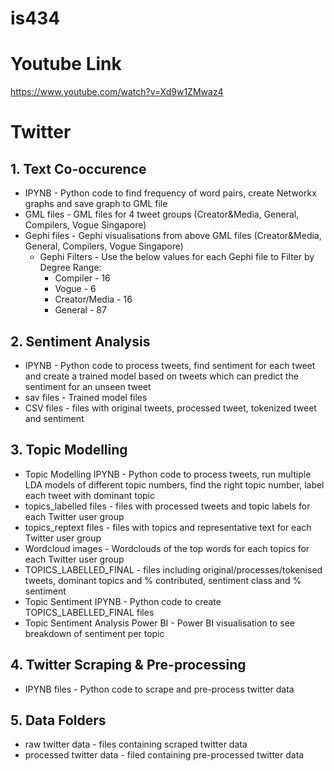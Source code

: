 # is434

# Youtube Link
https://www.youtube.com/watch?v=Xd9w1ZMwaz4

# Twitter

## 1. Text Co-occurence
- IPYNB - Python code to find frequency of word pairs, create Networkx graphs and save graph to GML file
- GML files - GML files for 4 tweet groups (Creator&Media, General, Compilers, Vogue Singapore)
- Gephi files - Gephi visualisations from above GML files (Creator&Media, General, Compilers, Vogue Singapore)
  - Gephi Filters - Use the below values for each Gephi file to Filter by Degree Range:
    - Compiler - 16
    - Vogue - 6 
    - Creator/Media - 16
    - General - 87

## 2. Sentiment Analysis
- IPYNB - Python code to process tweets, find sentiment for each tweet and create a trained model based on tweets which can predict the sentiment for an unseen tweet
- sav files - Trained model files
- CSV files - files with original tweets, processed tweet, tokenized tweet and sentiment

## 3. Topic Modelling
- Topic Modelling IPYNB - Python code to process tweets, run multiple LDA models of different topic numbers, find the right topic number, label each tweet with dominant topic
- topics_labelled files - files with processed tweets and topic labels for each Twitter user group
- topics_reptext files - files with topics and representative text for each Twitter user group
- Wordcloud images - Wordclouds of the top words for each topics for each Twitter user group
- TOPICS_LABELLED_FINAL - files including original/processes/tokenised tweets, dominant topics and % contributed, sentiment class and % sentiment
- Topic Sentiment IPYNB - Python code to create TOPICS_LABELLED_FINAL files
- Topic Sentiment Analysis Power BI - Power BI visualisation to see breakdown of sentiment per topic

## 4. Twitter Scraping & Pre-processing
- IPYNB files - Python code to scrape and pre-process twitter data

## 5. Data Folders
- raw twitter data - files containing scraped twitter data
- processed twitter data - filed containing pre-processed twitter data
